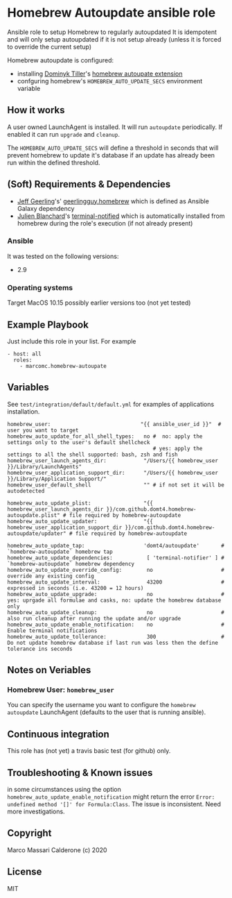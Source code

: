 # Homebrew Autoupdate ansible role
Ansible role to setup Homebrew to regularly autoupdated
It is idempotent and will only setup autoupdated if it is not setup already (unless it is forced to override the current setup)

Homebrew autoupdate is configured:
* installing [Dominyk Tiller](https://github.com/DomT4)'s [homebrew autoupate extension](https://github.com/DomT4/homebrew-autoupdate)
* confguring homebrew's `HOMEBREW_AUTO_UPDATE_SECS` environment variable

## How it works
A user owned LaunchAgent is installed. It will run `autoupdate` periodically. If enabled it can run `upgrade` and `cleanup`.

The `HOMEBREW_AUTO_UPDATE_SECS` will define a threshold in seconds that will prevent homebrew to update it's database if an update has already been run within the defined threshold.

## (Soft) Requirements & Dependencies
* [Jeff Geerling](https://github.com/geerlingguy)'s' [geerlingguy.homebrew](https://github.com/geerlingguy/ansible-role-homebrew) which is defined as Ansible Galaxy dependency
* [Julien Blanchard](https://github.com/julienXX)'s [terminal-notified](https://github.com/julienXX/terminal-notifier) which is automatically installed from homebrew during the role's execution (if not already present)

### Ansible
It was tested on the following versions:
 * 2.9

### Operating systems
Target MacOS 10.15 possibly earlier versions too (not yet tested)

## Example Playbook
Just include this role in your list.
For example

```
- host: all
  roles:
    - marcomc.homebrew-autoupate
```

## Variables
See `test/integration/default/default.yml` for examples of applications installation.

```
homebrew_user:                             "{{ ansible_user_id }}"  # user you want to target
homebrew_auto_update_for_all_shell_types:   no #  no: apply the settings only to the user's default shellcheck
                                               # yes: apply the settings to all the shell supported: bash, zsh and fish
homebrew_user_launch_agents_dir:            "/Users/{{ homebrew_user }}/Library/LaunchAgents"
homebrew_user_application_support_dir:      "/Users/{{ homebrew_user }}/Library/Application Support/"
homebrew_user_default_shell                 "" # if not set it will be autodetected

homebrew_auto_update_plist:                 "{{ homebrew_user_launch_agents_dir }}/com.github.domt4.homebrew-autoupdate.plist" # file required by homebrew-autoupdate
homebrew_auto_update_updater:               "{{ homebrew_user_application_support_dir }}/com.github.domt4.homebrew-autoupdate/updater" # file required by homebrew-autoupdate

homebrew_auto_update_tap:                   'domt4/autoupdate'       # `homebrew-autoupdate` homebrew tap
homebrew_auto_update_dependencies:           [ 'terminal-notifier' ] # `homebrew-autoupdate` homebrew dependency
homebrew_auto_update_override_config:        no                      # override any existing config
homebrew_auto_update_interval:               43200                   # expressed in seconds (i.e. 43200 = 12 hours)
homebrew_auto_update_upgrade:                no                      # yes: uprgade all formulae and casks, no: update the homebrew database only
homebrew_auto_update_cleanup:                no                      # also run cleanup after running the update and/or upgrade
homebrew_auto_update_enable_notification:    no                      # Enable terminal notifications
homebrew_auto_update_tollerance:             300                     # Do not update homebrew database if last run was less then the define tolerance ins seconds
```
## Notes on Veriables

###  Homebrew User: `homebrew_user`
You can specify the username you want to configure the `homebrew autoupdate` LaunchAgent (defaults to the user that is running ansible).

## Continuous integration
This role has (not yet) a travis basic test (for github) only.

## Troubleshooting & Known issues
in some circumstances using the option `homebrew_auto_update_enable_notification` might return the error `Error: undefined method '[]' for Formula:Class`. The issue is inconsistent. Need more investigations.

## Copyright
Marco Massari Calderone (c) 2020

## License

MIT
